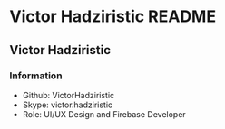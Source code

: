 # Victor Hadziristic README

## Victor Hadziristic

### Information
- Github: VictorHadziristic
- Skype: victor.hadziristic
- Role: UI/UX Design and Firebase Developer
